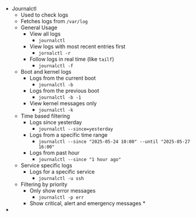 * Journalctl
	* Used to check logs
	* Fetches logs from `/var/log`
	* General Usage
		* View all logs
			* `journalctl`
		* View logs with most recent entries first
			* `jornalctl -r`
		* Follow logs in real time (like `tailf`)
			* `journalctl -f`
	* Boot and kernel logs
		* Logs from the current boot
			* `journalctl -b`
		* Logs from the previous boot
			* `journalctl -b -1`
		* View kernel messages only
			* `journalctl -k`
	* Time based filtering
		* Logs since yesterday
			* `journalctl --since=yesterday`
		* Logs from a specific time range
			* `journalctl --since "2025-05-24 10:00" --until "2025-05-27 16:00"`
		* Logs from past hour
			* `journalctl --since "1 hour ago"`
	* Service specific logs
		* Logs for a specific service 
			* `journalctl -u ssh`
	* Filtering by priority
		* Only show error messages
			* `journalctl -p err`
		* Show critical, alert and emergency messages
			* 
* 